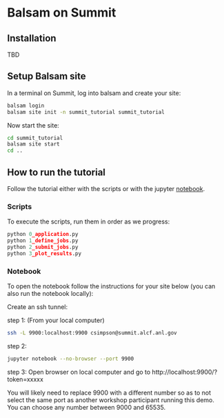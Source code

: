 # Balsam on Summit

## Installation

TBD

## Setup Balsam site

In a terminal on Summit, log into balsam and create your site:
```bash
balsam login
balsam site init -n summit_tutorial summit_tutorial
```

Now start the site:
```bash
cd summit_tutorial
balsam site start
cd ..
```

## How to run the tutorial

Follow the tutorial either with the scripts or with the jupyter [notebook](balsam_tutorial.ipynb).

### Scripts

To execute the scripts, run them in order as we progress:

```python 
python 0_application.py
python 1_define_jobs.py
python 2_submit_jobs.py
python 3_plot_results.py
```

### Notebook

To open the notebook follow the instructions for your site below (you can also run the notebook locally):

Create an ssh tunnel:

step 1: (From your local computer)
```bash
ssh -L 9900:localhost:9900 csimpson@summit.alcf.anl.gov
```

step 2:
```bash
jupyter notebook --no-browser --port 9900
```

step 3: Open browser on local computer and go to http://localhost:9900/?token=xxxxx

You will likely need to replace 9900 with a different number so as to not select the same port as another workshop participant running this demo.  You can choose any number between 9000 and 65535.

